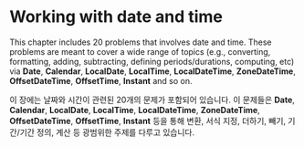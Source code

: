 # Working with date and time

This chapter includes 20 problems that involves date and time. These problems are meant to cover a wide range of topics (e.g., converting, formatting, adding, subtracting, defining periods/durations, computing, etc) via **Date**, **Calendar**, **LocalDate**, **LocalTime**, **LocalDateTime**, **ZoneDateTime**, **OffsetDateTime**, **OffsetTime**, **Instant** and so on.

이 장에는 날짜와 시간이 관련된 20개의 문제가 포함되어 있습니다. 이 문제들은 **Date**, **Calendar**, **LocalDate**, **LocalTime**, **LocalDateTime**, **ZoneDateTime**, **OffsetDateTime**, **OffsetTime**, **Instant** 등을 통해 변환, 서식 지정, 더하기, 빼기, 기간/기간 정의, 계산 등 광범위한 주제를 다루고 있습니다.
